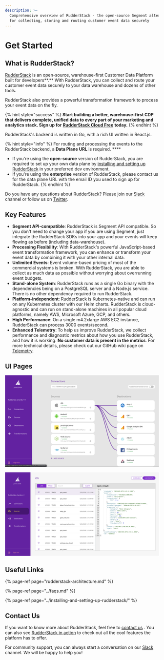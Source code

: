 ```yaml
---
description: >-
  Comprehensive overview of RudderStack - the open-source Segment alternative
  for collecting, storing and routing customer event data securely
---
```


# Get Started

## What is RudderStack?

[RudderStack](https://rudderstack.com/) is an open-source, warehouse-first Customer Data Platform built for developers**.** With RudderStack, you can collect and route your customer event data securely to your data warehouse and dozens of other tools.

RudderStack also provides a powerful transformation framework to process your event data on the fly.

{% hint style="success" %}
**Start building a better, warehouse-first CDP that delivers complete, unified data to every part of your marketing and analytics stack. Sign up for** [**RudderStack Cloud Free**](https://app.rudderlabs.com/signup?type=freetrial) **today.**
{% endhint %}

RudderStack's backend is written in Go, with a rich UI written in React.js. 

{% hint style="info" %}
For routing and processing the events to the RudderStack backend, a **Data Plane URL** is required. ****

* If you're using the **open-source** version of RudderStack, you are required to set up your own data plane by [installing and setting up RudderStack](https://docs.rudderstack.com/installing-and-setting-up-rudderstack) in your preferred dev environment.
* If you're using the **enterprise** version of RudderStack, please contact us for the data plane URL with the email ID you used to sign up for RudderStack.
{% endhint %}

Do you have any questions about RudderStack? Please join our [Slack](https://resources.rudderstack.com/join-rudderstack-slack) channel or follow us on [Twitter](https://twitter.com/rudderstack).

## Key Features

* **Segment API-compatible**: RudderStack is Segment API compatible. So you don't need to change your app if you are using Segment, just integrate the RudderStack SDKs into your app and your events will keep flowing as before \(including data-warehouse\).
* **Processing Flexibility**: With RudderStack's powerful JavaScript-based event transformation framework, you can enhance or transform your event data by combining it with your other internal data.
* **Unlimited Events**: Event volume-based pricing of most of the commercial systems is broken. With RudderStack, you are able to collect as much data as possible without worrying about overrunning event budgets.
* **Stand-alone System**: RudderStack runs as a single Go binary with the dependencies being on a PostgreSQL server and a Node.js service. There is no other dependency required to run RudderStack.
* **Platform-independent**: RudderStack is Kubernetes-native and can run on any Kubernetes cluster with our Helm charts. RudderStack is cloud-agnostic and can run on stand-alone machines in all popular cloud platforms, namely AWS, Microsoft Azure, GCP, and others.
* **High Performance**: On a single m4.2xlarge AWS EC2 instance, RudderStack can process 3000 events/second.
* **Enhanced Telemetry**: To help us improve RudderStack, we collect performance and diagnostic metrics about how you use RudderStack, and how it is working. **No customer data is present in the metrics**. For more technical details, please check out our GitHub wiki page on [Telemetry](https://github.com/rudderlabs/rudder-server/wiki/RudderStack-Telemetry).

## UI Pages

![RudderStack Connections Page](../.gitbook/assets/image%20%2871%29.png)

![RudderStack Events Page](../.gitbook/assets/image%20%283%29.png)

## Useful Links

{% page-ref page="rudderstack-architecture.md" %}

{% page-ref page="../faqs.md" %}

{% page-ref page="../installing-and-setting-up-rudderstack/" %}

## Contact Us

If you want to know more about RudderStack, feel free to [contact us](mailto:%20contact@rudderstack.com) . You can also see [RudderStack in action](https://app.rudderstack.com/signup?type=freetrial) to check out all the cool features the platform has to offer.

For community support, you can always start a conversation on our [Slack](https://resources.rudderstack.com/join-rudderstack-slack) channel. We will be happy to help you!




